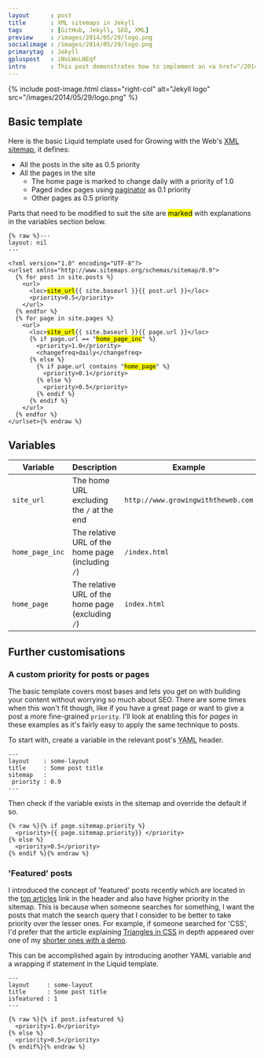 ```yaml
---
layout      : post
title       : XML sitemaps in Jekyll
tags        : [GitHub, Jekyll, SEO, XML]
preview     : /images/2014/05/29/logo.png
socialimage : /images/2014/05/29/logo.png
primarytag  : Jekyll
gpluspost   : iNvLWoLNEqf
intro       : This post demonstrates how to implement an <a href="/2014/03/xml-sitemaps.html">XML sitemap</a> in <a href="http://jekyllrb.com/">Jekyll's</a> Liquid templating engine. I recommend reading up on <a href="/2014/03/xml-sitemaps.html">XML sitemaps here</a> if you aren't familiar with them.
---
```


{% include post-image.html class="right-col" alt="Jekyll logo" src="/images/2014/05/29/logo.png" %}

## Basic template

Here is the basic Liquid template used for Growing with the Web's <a href="/sitemap.xml">XML sitemap</a>, it defines:

- All the posts in the site as 0.5 priority
- All the pages in the site
   - The home page is marked to change daily with a priority of 1.0
   - Paged index pages using [paginator][4] as 0.1 priority
   - Other pages as 0.5 priority

Parts that need to be modified to suit the site are <mark>marked</mark> with explanations in the variables section below.

<!--prettify lang=xml-->
<pre><code>{% raw %}---
layout: nil
---

&lt;?xml version="1.0" encoding="UTF-8"?&gt;
&lt;urlset xmlns="http://www.sitemaps.org/schemas/sitemap/0.9"&gt;
  {% for post in site.posts %}
    &lt;url&gt;
      &lt;loc&gt;<mark>site_url</mark>{{ site.baseurl }}{{ post.url }}&lt;/loc&gt;
      &lt;priority&gt;0.5&lt;/priority&gt;
    &lt;/url&gt;
  {% endfor %}
  {% for page in site.pages %}
    &lt;url&gt;
      &lt;loc&gt;<mark>site_url</mark>{{ site.baseurl }}{{ page.url }}&lt;/loc&gt;
      {% if page.url == "<mark>home_page_inc</mark>" %}
        &lt;priority&gt;1.0&lt;/priority&gt;
        &lt;changefreq&gt;daily&lt;/changefreq&gt;
      {% else %}
        {% if page.url contains "<mark>home_page</mark>" %}
          &lt;priority&gt;0.1&lt;/priority&gt;
        {% else %}
          &lt;priority&gt;0.5&lt;/priority&gt;
        {% endif %}
      {% endif %}
    &lt;/url&gt;
  {% endfor %}
&lt;/urlset&gt;{% endraw %}</code></pre>



## Variables

| Variable        | Description                                       | Example
|-----------------|---------------------------------------------------|--------
| `site_url`      | The home URL excluding the `/` at the end         | `http://www.growingwiththeweb.com`
| `home_page_inc` | The relative URL of the home page (including `/`) | `/index.html`
| `home_page`     | The relative URL of the home page (excluding `/`) | `index.html`



## Further customisations

### A custom priority for posts or pages

The basic template covers most bases and lets you get on with building your content without worrying so much about SEO. There are some times when this won't fit though, like if you have a great page or want to give a post a more fine-grained `priority`. I'll look at enabling this for *pages* in these examples as it's fairly easy to apply the same technique to posts.

To start with, create a variable in the relevant post's <abbr title="YAML Ain't Markup Language">YAML</abbr> header.

    ---
    layout    : some-layout
    title     : Some post title
    sitemap   :
     priority : 0.9
    ---

Then check if the variable exists in the sitemap and override the default if so.

<!--prettify lang=xml-->
<pre><code>{% raw %}{% if page.sitemap.priority %}
  &lt;priority&gt;{{ page.sitemap.priority}} &lt;/priority&gt;
{% else %}
  &lt;priority&gt;0.5&lt;/priority&gt;
{% endif %}{% endraw %}</code></pre>

### 'Featured' posts

I introduced the concept of 'featured' posts recently which are located in the [top articles][1] link in the header and also have higher priority in the sitemap. This is because when someone searches for something, I want the posts that match the search query that I consider to be better to take priority over the lesser ones. For example, if someone searched for 'CSS', I'd prefer that the article explaining [Triangles in CSS][2] in depth appeared over one of my [shorter ones with a demo][3].

This can be accomplished again by introducing another YAML variable and a wrapping if statement in the Liquid template.

    ---
    layout     : some-layout
    title      : Some post title
    isfeatured : 1
    ---

<!--prettify lang=xml-->
<pre><code>{% raw %}{% if post.isfeatured %}
  &lt;priority&gt;1.0&lt;/priority&gt;
{% else %}
  &lt;priority&gt;0.5&lt;/priority&gt;
{% endif%}{% endraw %}</code></pre>



[1]: /p/top-articles.html
[2]: /2013/03/triangles-in-css.html
[3]: /2012/10/chrome-gmail-logo-in-pure-css.html
[4]: http://jekyllrb.com/docs/pagination/
